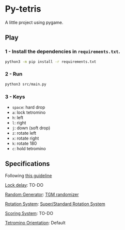 # Py-tetris

A little project using pygame.

## Play

### 1 - Install the dependencies in `requirements.txt`.

```sh
python3 -m pip install -r requirements.txt
```

### 2 - Run

```sh
python3 src/main.py
```

### 3 - Keys

- `space`: hard drop
- `a`: lock tetromino
- `h`: left
- `l`: right
- `j`: down (soft drop)
- `z`: rotate left
- `x`: rotate right
- `k`: rotate 180
- `c`: hold tetromino

## Specifications

Following [this guideline](https://harddrop.com/wiki/Tetris_Guideline)

[Lock delay](https://harddrop.com/wiki/Lock_delay): TO-DO

[Random Generator](https://harddrop.com/wiki/Random_Generator): [TGM randomizer](https://harddrop.com/wiki/TGM_randomizer)

[Rotation System](https://harddrop.com/wiki/Rotation_system): [Super/Standard Rotation System](https://harddrop.com/wiki/SRS)

[Scoring System](https://harddrop.com/wiki/Category:Scoring_Systems): TO-DO

[Tetromino Orientation](https://harddrop.com/wiki/Orientation): Default
